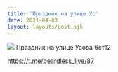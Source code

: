 ```yaml
---
title: 'Праздник на улице Ус'
date: 2021-04-03
layout: layouts/post.njk
---
```


![](https://i.ibb.co/qBRbPx5/file-35.jpg)
Праздник на улице Усова 6ст12

https://t.me/beardless_live/87